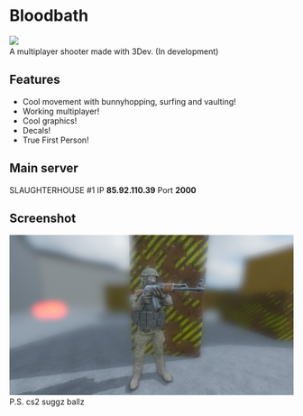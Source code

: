 # Bloodbath
![](https://img.shields.io/github/downloads/1kuso4ek1/Bloodbath/total)  
A multiplayer shooter made with 3Dev. (In development)
## Features
- Cool movement with bunnyhopping, surfing and vaulting!
- Working multiplayer!
- Cool graphics!
- Decals!
- True First Person!
## Main server
SLAUGHTERHOUSE #1
IP **85.92.110.39** Port **2000**
## Screenshot
![](./screenshot.png)  
P.S. cs2 suggz ballz
